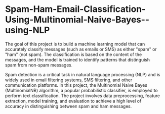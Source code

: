 # Spam-Ham-Email-Classification-Using-Multinomial-Naive-Bayes--using-NLP
The goal of this project is to build a machine learning model that can accurately classify messages (such as emails or SMS) as either "spam" or "ham" (not spam). The classification is based on the content of the messages, and the model is trained to identify patterns that distinguish spam from non-spam messages.

Spam detection is a critical task in natural language processing (NLP) and is widely used in email filtering systems, SMS filtering, and other communication platforms. In this project, the Multinomial Naive Bayes (MultinomialNB) algorithm, a popular probabilistic classifier, is employed to perform text classification. The project involves data preprocessing, feature extraction, model training, and evaluation to achieve a high level of accuracy in distinguishing between spam and ham messages.

